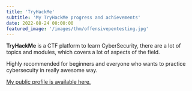 ```yaml
---
title: 'TryHackMe'
subtitle: 'My TryHackMe progress and achievements'
date: 2022-08-24 00:00:00
featured_image: '/images/thm/offensivepentesting.jpg'
---
```


**TryHackMe** is a CTF platform to learn CyberSecurity, there are a lot of topics and modules, which covers a lot of aspects of the field. 

Highly recommended for beginners and everyone who wants to practice cybersecuity in really awesome way.

[My public profile is available here.](https://tryhackme.com/p/ITronin)



